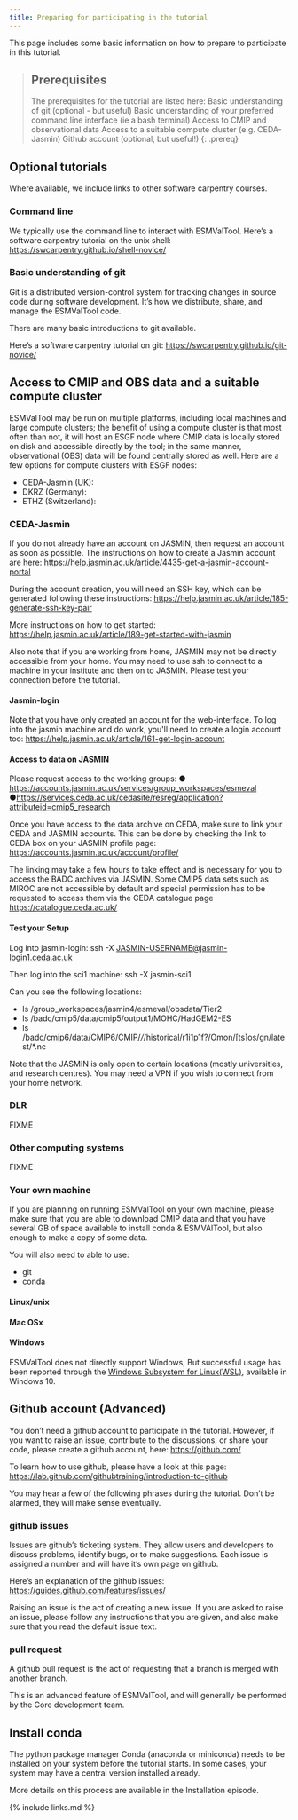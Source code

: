 ```yaml
---
title: Preparing for participating in the tutorial 
---
```


This page includes some basic information on how to prepare to participate in this tutorial. 

> ## Prerequisites
> The prerequisites for the tutorial are listed here: 
> Basic understanding of git (optional - but useful)
> Basic understanding of your preferred command line interface (ie a bash terminal)
> Access to CMIP and observational data
> Access to a suitable compute cluster (e.g. CEDA-Jasmin)
> Github account (optional, but useful!)
{: .prereq}


## Optional tutorials

Where available, we include links to other software carpentry courses. 

### Command line

We typically use the command line to interact with ESMValTool. Here’s a software carpentry tutorial on the unix shell:
https://swcarpentry.github.io/shell-novice/


### Basic understanding of git
 
Git is a distributed version-control system for tracking changes in source code during software development. It’s how we distribute, share, and manage the ESMValTool code. 

There are many basic introductions to git available.
 
Here’s a software carpentry tutorial on git:
https://swcarpentry.github.io/git-novice/



## Access to CMIP and OBS data and a suitable compute cluster

ESMValTool may be run on multiple platforms, including local machines and
large compute clusters; the benefit of using a compute cluster is that most often than not,
it will host an ESGF node where CMIP data is locally stored on disk and accessible directly by the tool;
in the same manner, observational (OBS) data will be found centrally stored as well. Here are a few options
for compute clusters with ESGF nodes:

- CEDA-Jasmin (UK):
- DKRZ (Germany):
- ETHZ (Switzerland):


### CEDA-Jasmin

If you do not already have an account on JASMIN, then request an account as
soon as possible. The instructions on how to create a Jasmin account are here: https://help.jasmin.ac.uk/article/4435-get-a-jasmin-account-portal

During the account creation, you will need an SSH key, which can be generated following these instructions: https://help.jasmin.ac.uk/article/185-generate-ssh-key-pair 

More instructions on how to get started:
https://help.jasmin.ac.uk/article/189-get-started-with-jasmin 

Also note that if you are working from home, JASMIN may not be directly
accessible from your home. You may need to use ssh to connect to a machine
in your institute and then on to JASMIN. Please test your connection before
the tutorial. 

#### Jasmin-login

Note that you have only created an account for the web-interface. To log into the jasmin machine and do work, you&#39;ll need to create a login account too: https://help.jasmin.ac.uk/article/161-get-login-account 

#### Access to data on JASMIN

Please request access to the working groups:
● https://accounts.jasmin.ac.uk/services/group_workspaces/esmeval 
●https://services.ceda.ac.uk/cedasite/resreg/application?attributeid=cmip5_research 

Once you have access to the data archive on CEDA, make sure to link your
CEDA and JASMIN accounts. This can be done by checking the link to CEDA box on your JASMIN profile page:
https://accounts.jasmin.ac.uk/account/profile/ 

The linking may take a few hours to take effect and is necessary for you to
access the BADC archives via JASMIN. Some CMIP5 data sets such as MIROC
are not accessible by default and special permission has to be requested to
access them via the CEDA catalogue page https://catalogue.ceda.ac.uk/

#### Test your Setup
Log into jasmin-login:
ssh -X JASMIN-USERNAME@jasmin-login1.ceda.ac.uk 

Then log into the sci1 machine:
ssh -X jasmin-sci1

Can you see the following locations:
- ls /group_workspaces/jasmin4/esmeval/obsdata/Tier2
- ls /badc/cmip5/data/cmip5/output1/MOHC/HadGEM2-ES
- ls /badc/cmip6/data/CMIP6/CMIP/*/*/historical/r1i1p1f?/Omon/[ts]os/gn/latest/*.nc

Note that the JASMIN is only open to certain locations (mostly universities, and research centres). You may need a VPN if you wish to connect from your home network.

### DLR 
FIXME

### Other computing systems
FIXME

### Your own machine

If you are planning on running ESMValTool on your own machine, please make sure that you are able to download CMIP data and that you have several GB of space available to install conda & ESMVAlTool, but also enough to make a copy of some data. 

You will also need to able to use:
- git
- conda

#### Linux/unix

#### Mac OSx

#### Windows

ESMValTool does not directly support Windows, But successful usage has been reported through the [Windows Subsystem for Linux(WSL)](https://docs.microsoft.com/en-us/windows/wsl/), available in Windows 10.



## Github account (Advanced)

You don’t need a github account to participate in the tutorial. However, if you want to raise an issue, contribute to the discussions, or share your code, please create a github account, here: https://github.com/

To learn how to use github, please have a look at this page:
https://lab.github.com/githubtraining/introduction-to-github

You may hear a few of the following phrases during the tutorial. Don’t be alarmed, they will make sense eventually. 

### github issues
Issues are github’s ticketing system. They allow users and developers to discuss problems, identify bugs, or to make suggestions. Each issue is assigned a number and will have it’s own page on github. 

Here’s an explanation of the github issues: https://guides.github.com/features/issues/

Raising an issue is the act of creating a new issue. If you are asked to raise an issue, please follow any instructions that you are given, and also make sure that you read the default issue text. 

### pull request 

A github pull request is the act of requesting that a branch is merged with another branch.

This is an advanced feature of ESMValTool, and will generally be performed by the Core development team. 




## Install conda

The python package manager Conda (anaconda or miniconda) needs to be installed on your system before the tutorial starts. In some cases, your system may have a central version installed already. 

More details on this process are available in the Installation episode. 



{% include links.md %}

